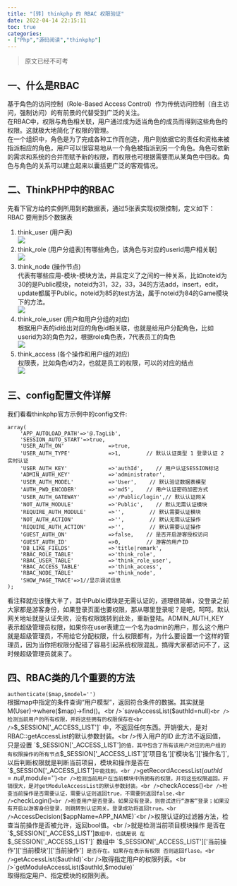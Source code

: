 ```yaml
---
title: "[转] thinkphp 的 RBAC 权限验证"
date: 2022-04-14 22:15:11
toc: true
categories:
- ["Php","源码阅读","thinkphp"]
---
```


> 原文已经不可考



## 一、什么是RBAC
基于角色的访问控制（Role-Based Access Control）作为传统访问控制（自主访问，强制访问）的有前景的代替受到广泛的关注。<br />在RBAC中，权限与角色相关联，用户通过成为适当角色的成员而得到这些角色的权限。这就极大地简化了权限的管理。<br />在一个组织中，角色是为了完成各种工作而创造，用户则依据它的责任和资格来被指派相应的角色，用户可以很容易地从一个角色被指派到另一个角色。角色可依新的需求和系统的合并而赋予新的权限，而权限也可根据需要而从某角色中回收。角色与角色的关系可以建立起来以囊括更广泛的客观情况。

## 二、ThinkPHP中的RBAC
先看下官方给的实例所用到的数据表，通过5张表实现权限控制，定义如下：<br />RBAC 要用到5个数据表

1. think_user (用户表)<br />![](https://file.wulicode.com/yuque/202208/04/14/5758VjOLloUF.png?x-oss-process=image/resize,h_217)
2. think_role (用户分组表)[有哪些角色，该角色与对应的userid用户相关联]<br />![](https://file.wulicode.com/yuque/202208/04/14/57587DLZVPAO.png?x-oss-process=image/resize,h_89)
3. think_node (操作节点)<br />代表有哪些应用-模块-模块方法，并且定义了之间的一种关系，比如noteid为30的是Public模块，noteid为31，32，33，34的方法add，insert，edit，update都属于Public。noteid为85的test方法，属于noteid为84的Game模块下的方法。<br />![](https://file.wulicode.com/yuque/202208/04/14/5759qtog6o0w.png?x-oss-process=image/resize,h_457)
4. think_role_user (用户和用户分组的对应)<br />根据用户表的id给出对应的角色id相关联，也就是给用户分配角色，比如userid为3的角色为2，根据role角色表，7代表员工的角色<br />![](https://file.wulicode.com/yuque/202208/04/14/5759n1H1CKi9.png?x-oss-process=image/resize,h_318)
5. think_access (各个操作和用户组的对应)<br />权限表，比如角色id为2，也就是员工的权限，可以的对应的结点<br />![](https://file.wulicode.com/yuque/202208/04/14/5759n1H1CKi9.png?x-oss-process=image/resize,h_318)

## 三、config配置文件详解
我们看看thinkphp官方示例中的config文件:
```
array(
    'APP_AUTOLOAD_PATH'=>'@.TagLib',
    'SESSION_AUTO_START'=>true,
    'USER_AUTH_ON'              =>true,
    'USER_AUTH_TYPE'            =>1,        // 默认认证类型 1 登录认证 2 实时认证
    'USER_AUTH_KEY'             =>'authId',    // 用户认证SESSION标记
    'ADMIN_AUTH_KEY'            =>'administrator',
    'USER_AUTH_MODEL'           =>'User',    // 默认验证数据表模型
    'AUTH_PWD_ENCODER'          =>'md5',    // 用户认证密码加密方式
    'USER_AUTH_GATEWAY'         =>'/Public/login',// 默认认证网关
    'NOT_AUTH_MODULE'           =>'Public',    // 默认无需认证模块
    'REQUIRE_AUTH_MODULE'       =>'',        // 默认需要认证模块
    'NOT_AUTH_ACTION'           =>'',        // 默认无需认证操作
    'REQUIRE_AUTH_ACTION'       =>'',        // 默认需要认证操作
    'GUEST_AUTH_ON'             =>false,    // 是否开启游客授权访问
    'GUEST_AUTH_ID'             =>0,        // 游客的用户ID
    'DB_LIKE_FIELDS'            =>'title|remark',
    'RBAC_ROLE_TABLE'           =>'think_role',
    'RBAC_USER_TABLE'           =>'think_role_user',
    'RBAC_ACCESS_TABLE'         =>'think_access',
    'RBAC_NODE_TABLE'           =>'think_node',
    'SHOW_PAGE_TRACE'=>1//显示调试信息
);
```
看注释就应该懂大半了，其中Public模块是无需认证的，道理很简单，没登录之前大家都是游客身份，如果登录页面也要权限，那从哪里登录呢？是吧，呵呵。默认网关地址就是认证失败，没有权限跳转到此处，重新登陆。ADMIN_AUTH_KEY表示超级管理员权限，如果你在user表建立一个名为admin的用户，那么这个用户就是超级管理员，不用给它分配权限，什么权限都有，为什么要设置一个这样的管理员，因为当你把权限分配错了容易引起系统权限混乱，搞得大家都访问不了，这时候超级管理员就来了。

## 四、RBAC类的几个重要的方法
`authenticate($map,$model='')`<br />根据map中指定的条件查询“用户模型”，返回符合条件的数据。其实就是M(User)->where($map)->find()。<br />`saveAccessList($authId=null)`<br />检测当前用户的所有权限，并将这些拥有的权限保存在<br />`$_SESSION['_ACCESS_LIST']` 中，不返回任何东西。开销很大，是对RBAC::getAccessList的默认参数封装。<br />传入用户的ID 此方法不返回值，只是设置 `$_SESSION['_ACCESS_LIST']` 的值，其中包含了所有该用户对应的用户组的有权限操作的所有节点 `$_SESSION['_ACCESS_LIST']['项目名']['模块名']['操作名']`, 以后判断权限就是判断当前项目，模块和操作是否在 `$_SESSION['_ACCESS_LIST']`中能找到。<br />`getRecordAccessList($authId=null,$module='')`<br />检测当前用户在当前模块中所拥有的权限，并将这些权限返回。开销很大，是对getModuleAccessList的默认参数封装。<br />`checkAccess()`<br />检查当前操作是否需要认证，需要认证则返回true，不需要则返回false.<br />`checkLogin()`<br />检查用户是否登录。如果没有登录，则尝试进行“游客”登录；如果没有开启以游客身份登录，则跳转到认证网关。登录成功将返回true。<br />`AccessDecision($appName=APP_NAME)`<br />权限认证的过滤器方法，检查当前操作是否被允许，返回bool值。<br />就是检测当前项目模块操作 是否在 `$_SESSION['_ACCESS_LIST']` 数组中，也就是说 在 `$_SESSION['_ACCESS_LIST']`  数组中 `$_SESSION['_ACCESS_LIST']['当前操作']['当前模块']['当前操作']` 是否存在。如果存在表示有权限 否则返回flase。<br />`getAccessList($authId)`<br />取得指定用户的权限列表。<br />`getModuleAccessList($authId,$module)`<br />取得指定用户、指定模块的权限列表。

